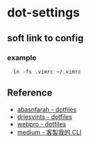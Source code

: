 # dot-settings

## soft link to config

### example

```
  ln -fs .vimrc ~/.vimrc
```

## Reference

* [abasnfarah - dotfiles](https://github.com/abasnfarah/dotfiles)
* [driesvints - dotfiles](https://github.com/driesvints/dotfiles)
* [webpro - dotfiles](https://github.com/webpro/dotfiles)
* [medium - 客製我的 CLI](https://spreered.medium.com/客製我的-cli-終於稍微搞懂-iterm-zsh-d3feed27f664)
